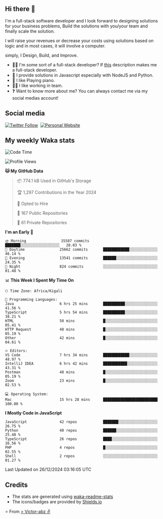 ## Hi there 👋
I'm a full-stack software developer and I look forward to designing solutions for your business problems, Build the solutions with you/your team and finally scale the solution.

I will raise your revenues or decrease your costs using solutions based on logic and in most cases, it will involve a computer.

simply, I Design, Build, and Improve.

- 👨‍💻 I'm some sort of a full-stack developer? If [this](https://www.w3schools.com/whatis/whatis_fullstack.asp) description makes me a full-stack developer.
- 🌱 I provide solutions in Javascript especially with NodeJS and Python. 
- 🎹 I like Playing piano.
- 👯‍♀️ I like working in team.
- ❓ Want to know more about me? You can always contact me via my social medias account!

## Social media
[![Twitter Follow](https://img.shields.io/twitter/follow/vicky_abz?color=%231DA1F2&label=Twitter&style=for-the-badge&logo=twitter&logoColor=ffffff)](https://twitter.com/vicky_abz)
‎‎ [![Personal Website](https://img.shields.io/static/v1?label=visit&message=victor-abz.com&color=%235F021F&style=for-the-badge)](https://victor-abz.com/)

## My weekly Waka stats
<!--START_SECTION:waka-->
![Code Time](http://img.shields.io/badge/Code%20Time-987%20hrs%202%20mins-blue)

![Profile Views](http://img.shields.io/badge/Profile%20Views-0-blue)

**🐱 My GitHub Data** 

> 📦 774.1 kB Used in GitHub's Storage 
 > 
> 🏆 1,297 Contributions in the Year 2024
 > 
> 💼 Opted to Hire
 > 
> 📜 167 Public Repositories 
 > 
> 🔑 61 Private Repositories 
 > 
**I'm an Early 🐤** 

```text
🌞 Morning                15587 commits       ███████░░░░░░░░░░░░░░░░░░   28.03 % 
🌆 Daytime                25662 commits       ████████████░░░░░░░░░░░░░   46.14 % 
🌃 Evening                13541 commits       ██████░░░░░░░░░░░░░░░░░░░   24.35 % 
🌙 Night                  824 commits         ░░░░░░░░░░░░░░░░░░░░░░░░░   01.48 % 
```


📊 **This Week I Spent My Time On** 

```text
🕑︎ Time Zone: Africa/Kigali

💬 Programming Languages: 
Java                     6 hrs 25 mins       ██████████░░░░░░░░░░░░░░░   41.56 % 
TypeScript               5 hrs 54 mins       ██████████░░░░░░░░░░░░░░░   38.21 % 
HTML                     50 mins             █░░░░░░░░░░░░░░░░░░░░░░░░   05.41 % 
HTTP Request             48 mins             █░░░░░░░░░░░░░░░░░░░░░░░░   05.19 % 
Other                    42 mins             █░░░░░░░░░░░░░░░░░░░░░░░░   04.61 % 

🔥 Editors: 
VS Code                  7 hrs 34 mins       ████████████░░░░░░░░░░░░░   48.97 % 
IntelliJ IDEA            6 hrs 42 mins       ███████████░░░░░░░░░░░░░░   43.31 % 
Postman                  48 mins             █░░░░░░░░░░░░░░░░░░░░░░░░   05.19 % 
Zoom                     23 mins             █░░░░░░░░░░░░░░░░░░░░░░░░   02.53 % 

💻 Operating System: 
Mac                      15 hrs 28 mins      █████████████████████████   100.00 % 
```

**I Mostly Code in JavaScript** 

```text
JavaScript               42 repos            ███████░░░░░░░░░░░░░░░░░░   26.75 % 
Python                   40 repos            ██████░░░░░░░░░░░░░░░░░░░   25.48 % 
TypeScript               26 repos            ████░░░░░░░░░░░░░░░░░░░░░   16.56 % 
PHP                      4 repos             █░░░░░░░░░░░░░░░░░░░░░░░░   02.55 % 
Shell                    2 repos             ░░░░░░░░░░░░░░░░░░░░░░░░░   01.27 % 
```




 Last Updated on 26/12/2024 03:16:05 UTC
<!--END_SECTION:waka-->

## Credits
- The stats are generated using [waka-readme-stats](https://github.com/anmol098/waka-readme-stats)
- The icons/badges are provided by [Shields.io](https://shields.io/)

⭐️ From [> Victor-abz ✌](https://victor-abz.com/)
